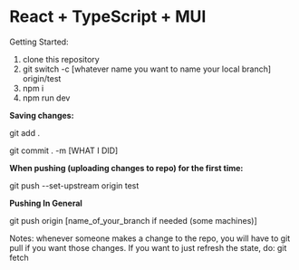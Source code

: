 # React + TypeScript + MUI

Getting Started:

1. clone this repository
2. git switch -c [whatever name you want to name your local branch] origin/test
3. npm i
4. npm run dev

**Saving changes:**

git add . 

git commit . -m [WHAT I DID]

**When pushing (uploading changes to repo) for the first time:**

git push --set-upstream origin test

**Pushing In General**

git push origin [name_of_your_branch if needed (some machines)]

Notes: whenever someone makes a change to the repo, you will have to   git pull  if you want those changes.
If you want to just refresh the state, do: git fetch
